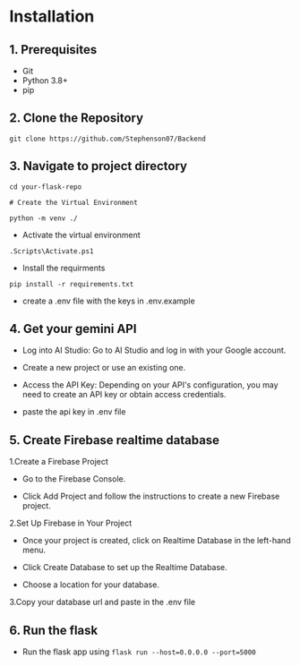 # Installation
## 1. Prerequisites

- Git 
- Python 3.8+
- pip

## 2. Clone the Repository

```
git clone https://github.com/Stephenson07/Backend
```


## 3. Navigate to project directory
```
cd your-flask-repo

# Create the Virtual Environment

python -m venv ./
```

- Activate the virtual environment
```
.Scripts\Activate.ps1
```
- Install the requirments
```
pip install -r requirements.txt
```
- create a .env file with the keys in .env.example

## 4. Get your gemini API 
- Log into AI Studio: Go to AI Studio and log in with your Google account.

- Create a new project or use an existing one.

- Access the API Key: Depending on your API's configuration, you may need to create an API key or obtain access credentials.

- paste the api key in .env file


## 5. Create Firebase realtime database
1.Create a Firebase Project
 - Go to the Firebase Console.

- Click Add Project and follow the instructions to create a new Firebase project.

2.Set Up Firebase in Your Project
- Once your project is created, click on Realtime Database in the left-hand menu.

- Click Create Database to set up the Realtime Database.

- Choose a location for your database.

3.Copy your database url and paste in the .env file


## 6. Run the flask 
- Run the flask app using   ```flask run --host=0.0.0.0 --port=5000```


